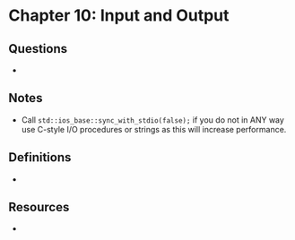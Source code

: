 # Chapter 10: Input and Output

## Questions

- 

## Notes

- Call `std::ios_base::sync_with_stdio(false);` if you do not in ANY way use C-style I/O procedures or strings as this will increase performance.

## Definitions

-

## Resources

- 